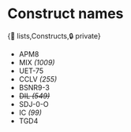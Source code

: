 # Construct names

{📝 lists,Constructs,🔒 private}

- APM8
- MIX *(1009)*
- UET-75
- CCLV *(255)*
- BSNR9-3
- ~~DIL *(549)*~~
- SDJ-0-O
- IC *(99)*
- TGD4
